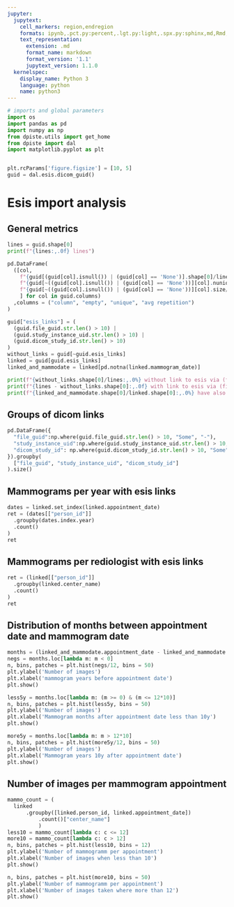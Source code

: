 ```yaml
---
jupyter:
  jupytext:
    cell_markers: region,endregion
    formats: ipynb,.pct.py:percent,.lgt.py:light,.spx.py:sphinx,md,Rmd,.pandoc.md:pandoc
    text_representation:
      extension: .md
      format_name: markdown
      format_version: '1.1'
      jupytext_version: 1.1.0
  kernelspec:
    display_name: Python 3
    language: python
    name: python3
---
```


```python tags=["hide-cell"]
# imports and global parameters
import os
import pandas as pd
import numpy as np
from dpiste.utils import get_home 
from dpiste import dal
import matplotlib.pyplot as plt


plt.rcParams['figure.figsize'] = [10, 5]
guid = dal.esis.dicom_guid()
```
# Esis import analysis

## General metrics

```python tags=["hide-input"]
lines = guid.shape[0]
print(f"{lines:,.0f} lines")

pd.DataFrame(
  ([col, 
    f"{guid[(guid[col].isnull()) | (guid[col] == 'None')].shape[0]/lines:,.0%}", 
    f"{guid[~((guid[col].isnull()) | (guid[col] == 'None'))][col].nunique()}",
    f"{guid[~((guid[col].isnull()) | (guid[col] == 'None'))][col].size/guid[~((guid[col].isnull()) | (guid[col] == 'None'))][col].nunique():.2f}"
    ] for col in guid.columns)
  ,columns = ("column", "empty", "unique", "avg repetition")
)
```

```python tags=["hide-input"]
guid["esis_links"] = (
  (guid.file_guid.str.len() > 10) |
  (guid.study_instance_uid.str.len() > 10) | 
  (guid.dicom_study_id.str.len() > 10)
)
without_links = guid[~guid.esis_links]
linked = guid[guid.esis_links]
linked_and_mammodate = linked[pd.notna(linked.mammogram_date)]

print(f"{without_links.shape[0]/lines:,.0%} without link to esis via (file_guid, study_instance_id or dicom_study_id)")
print(f"{lines - without_links.shape[0]:,.0f} with link to esis via (file_guid, study_instance_id or dicom_study_id)")
print(f"{linked_and_mammodate.shape[0]/linked.shape[0]:,.0%} have also a mammogram date")
```

## Groups of dicom links

```python tags=["hide-input"]
pd.DataFrame({
  "file_guid":np.where(guid.file_guid.str.len() > 10, "Some", "-"),
  "study_instance_uid":np.where(guid.study_instance_uid.str.len() > 10, "Some", "-"), 
  "dicom_study_id": np.where(guid.dicom_study_id.str.len() > 10, "Some", "-")
}).groupby(
  ["file_guid", "study_instance_uid", "dicom_study_id"]
).size()

```

## Mammograms per year with esis links

```python tags=["hide-input"]
dates = linked.set_index(linked.appointment_date)
ret = (dates[["person_id"]]
  .groupby(dates.index.year)
  .count()
)
ret
```
## Mammograms per rediologist with esis links

```python tags=["hide-input"]
ret = (linked[["person_id"]]
  .groupby(linked.center_name)
  .count()
)
ret
```

## Distribution of months between appointment date and mammogram date
```python tags=["hide-input"]
months = (linked_and_mammodate.appointment_date - linked_and_mammodate.mammogram_date).map(lambda d: d.days/30)
negs = months.loc[lambda m: m < 0]
n, bins, patches = plt.hist(negs/12, bins = 50)
plt.ylabel('Number of images')
plt.xlabel('mammogram years before appointment date')
plt.show()
```
 
```python tags=["hide-input"]
less5y = months.loc[lambda m: (m >= 0) & (m <= 12*10)]
n, bins, patches = plt.hist(less5y, bins = 50)
plt.ylabel('Number of images')
plt.xlabel('Mammogram months after appointment date less than 10y')
plt.show()
```

```python tags=["hide-input"]
more5y = months.loc[lambda m: m > 12*10]
n, bins, patches = plt.hist(more5y/12, bins = 50)
plt.ylabel('Number of images')
plt.xlabel('Mammogram years 10y after appointment date')
plt.show()
```
## Number of images per mammogram appointment
```python tags=["hide-input"]
mammo_count = (
  linked
      .groupby([linked.person_id, linked.appointment_date])
          .count()["center_name"]
          )
less10 = mammo_count[lambda c: c <= 12]
more10 = mammo_count[lambda c: c > 12]
n, bins, patches = plt.hist(less10, bins = 12)
plt.ylabel('Number of mammogramm per appointment')
plt.xlabel('Number of images when less than 10')
plt.show()

n, bins, patches = plt.hist(more10, bins = 50)
plt.ylabel('Number of mammogramm per appointment')
plt.xlabel('Number of images taken where more than 12')
plt.show()
```


